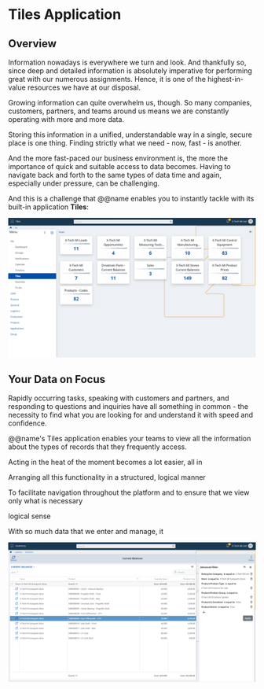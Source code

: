 # Tiles Application

## Overview

Information nowadays is everywhere we turn and look. 
And thankfully so, since deep and detailed information is absolutely imperative for performing great with our numerous assignments. 
Hence, it is one of the highest-in-value resources we have at our disposal.  

Growing information can quite overwhelm us, though. 
So many companies, customers, partners, and teams around us means we are constantly operating with more and more data.  

Storing this information in a unified, understandable way in a single, secure place is one thing. 
Finding strictly what we need - now, fast - is another.  

And the more fast-paced our business environment is, the more the importance of quick and suitable access to data becomes. 
Having to navigate back and forth to the same types of data time and again, especially under pressure, can be challenging.  

And this is a challenge that @@name enables you to instantly tackle with its built-in application **Tiles**:  

![Tiles](Tiles-erp-net-image-2023-08-24.png)  

## Your Data on Focus

Rapidly occurring tasks, speaking with customers and partners, and responding to questions and inquiries have all something in common - the necessity to find what you are looking for and understand it with speed and confidence.  

@@name's Tiles application enables your teams to view all the information about the types of records that they frequently access.  


Acting in the heat of the moment becomes a lot easier, all in 




Arranging all this functionality in a structured, logical manner

To facilitate navigation throughout the platform and to ensure that we view only what is necessary 

logical sense

With so much data that we enter and manage, it 

![Tiles - Navigator with Filters Applied](Tiles-erp-net-navigator-filters-applied-2023-08-24.png)  

